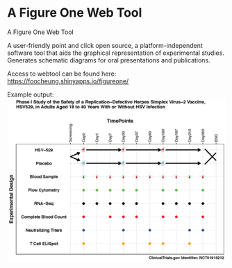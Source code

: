 # A Figure One Web Tool


A Figure One Web Tool

A user-friendly point and click open source, a platform-independent software tool that aids the graphical representation of experimental studies. Generates schematic diagrams for oral presentations and publications.

Access to webtool can be found here:
https://foocheung.shinyapps.io/figureone/


Example output:
<img src="https://github.com/foocheung/figureone/blob/master/www/template2.png">
